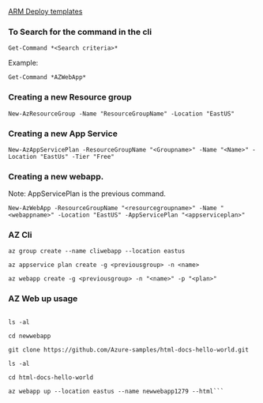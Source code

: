 [ARM Deploy templates](https://github.com/gottagetgit/ARMDeploy)

### To Search for the command in the cli

`Get-Command *<Search criteria>*`

Example:

`Get-Command *AZWebApp*`

### Creating a new Resource group

`New-AzResourceGroup -Name "ResourceGroupName" -Location "EastUS"`

### Creating a new App Service

`New-AzAppServicePlan -ResourceGroupName "<Groupname>" -Name "<Name>" -Location "EastUs" -Tier "Free"`

### Creating a new webapp.

Note: AppServicePlan is the previous command.

`New-AzWebApp -ResourceGroupName "<resourcegroupname>" -Name "<webappname>" -Location "EastUS" -AppServicePlan "<appserviceplan>"`

### AZ Cli

`az group create --name cliwebapp --location eastus`

`az appservice plan create -g <previousgroup> -n <name>`

`az webapp create -g <previousgroup> -n "<name>" -p "<plan>"`

### AZ Web up usage

````mkdir newwebapp

ls -al

cd newwebapp

git clone https://github.com/Azure-samples/html-docs-hello-world.git

ls -al

cd html-docs-hello-world

az webapp up --location eastus --name newwebapp1279 --html```
````
